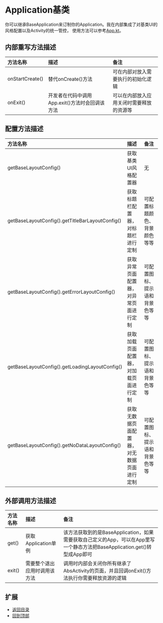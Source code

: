 # Application基类
你可以继承BaseApplication来订制你的Application。我在内部集成了对基类UI的风格配置以及Activity的统一管控，
使用方法可以参考[App.kt](https://github.com/LZ9/AgileDevKt/blob/master/app/src/main/java/com/lodz/android/agiledevkt/App.kt)。

## 内部重写方法描述
方法名称|描述|备注
:---|:---|:---
onStartCreate()|替代onCreate()方法|可在内部对放入需要执行的初始化逻辑
onExit()|开发者在代码中调用App.exit()方法时会回调该方法|可以在内部放入应用关闭时需要释放的资源等

## 配置方法描述
方法名称|描述|备注
:---|:---|:---
getBaseLayoutConfig()|获取基类UI风格配置器|无
getBaseLayoutConfig().getTitleBarLayoutConfig()|获取标题栏配置器，对标题栏进行定制|可配置标题颜色、背景颜色等等
getBaseLayoutConfig().getErrorLayoutConfig()|获取异常页面配置器，对异常页面进行定制|可配置图标、提示语和背景色等等
getBaseLayoutConfig().getLoadingLayoutConfig()|获取加载页面配置器，对加载页面进行定制|可配置图标、提示语和背景色等等
getBaseLayoutConfig().getNoDataLayoutConfig()|获取无数据页面配置器，对无数据页面进行定制|可配置图标、提示语和背景色等等

## 外部调用方法描述
方法名称|描述|备注
:---|:---|:---
get()|获取Application单例|该方法获取到的是BaseApplication，如果需要获取自己定义的App，可以在App里写一个静态方法把BaseApplication.get()转型成App即可
exit()|需要整个退出应用时调用该方法|调用时内部会关闭你所有继承了AbsActivity的页面，并且回调onExit()方法执行你需要释放资源的逻辑

## 扩展
- [返回目录]()
- [回到顶部]()

